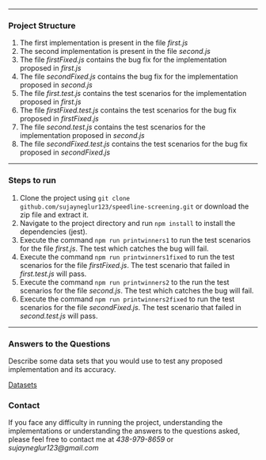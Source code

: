 ***
### Project Structure

1. The first implementation is present in the file _first.js_
1. The second implementation is present in the file _second.js_
1. The file _firstFixed.js_ contains the bug fix for the implementation proposed in _first.js_
1. The file _secondFixed.js_ contains the bug fix for the implementation proposed in _second.js_
1. The file _first.test.js_ contains the test scenarios for the implementation proposed in _first.js_
1. The file _firstFixed.test.js_ contains the test scenarios for the bug fix proposed in _firstFixed.js_
1. The file _second.test.js_ contains the test scenarios for the implementation proposed in _second.js_
1. The file _secondFixed.test.js_ contains the test scenarios for the bug fix proposed in _secondFixed.js_

***
### Steps to run

1. Clone the project using `git clone github.com/sujayneglur123/speedline-screening.git` or download the zip file and extract it.
1. Navigate to the project directory and run `npm install` to install the dependencies (jest).
1. Execute the command `npm run printwinners1` to run the test scenarios for the file _first.js_. The test which catches the bug will fail.
1. Execute the command `npm run printwinners1fixed` to run the test scenarios for the file _firstFixed.js_. The test scenario that failed in _first.test.js_ will pass.
1. Execute the command `npm run printwinners2` to the run the test scenarios for the file _second.js_. The test which catches the bug will fail.
1. Execute the command `npm run printwinners2fixed` to run the test scenarios for the file _secondFixed.js_. The test scenario that failed in _second.test.js_ will pass.

***

### Answers to the Questions
Describe some data sets that you would use to test any proposed implementation and its accuracy.

[Datasets](https://github.com/sujayneglur123/speedline-screening/wiki/Datasets)
 

### Contact

If you face any difficulty in running the project, understanding the implementations or understanding the answers to the questions asked,
please feel free to contact me at _438-979-8659_ or _sujayneglur123@gmail.com_
